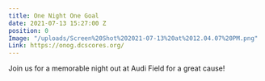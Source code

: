 ```yaml
---
title: One Night One Goal
date: 2021-07-13 15:27:00 Z
position: 0
Image: "/uploads/Screen%20Shot%202021-07-13%20at%2012.04.07%20PM.png"
Link: https://onog.dcscores.org/
---
```


Join us for a memorable night out at Audi Field for a great cause!